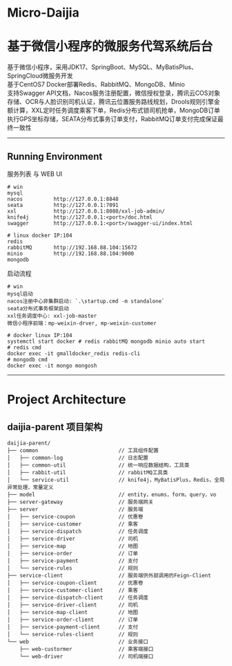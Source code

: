 # Micro-Daijia
# 基于微信小程序的微服务代驾系统后台

基于微信小程序，采用JDK17、SpringBoot、MySQL、MyBatisPlus、SpringCloud微服务开发  
基于CentOS7 Docker部署Redis、RabbitMQ、MongoDB、Minio  
支持Swagger API文档，Nacos服务注册配置，微信授权登录，腾讯云COS对象存储、OCR与人脸识别司机认证，腾讯云位置服务路线规划，Drools规则引擎金额计算，XXL定时任务调度乘客下单，Redis分布式锁司机抢单，MongoDB订单执行GPS坐标存储，SEATA分布式事务订单支付，RabbitMQ订单支付完成保证最终一致性
****

## Running Environment
服务列表 与 WEB UI
```
# win
mysql
nacos          http://127.0.0.1:8848
seata          http://127.0.0.1:7091
xxl            http://127.0.0.1:8080/xxl-job-admin/
knife4j        http://127.0.0.1:<port>/doc.html
swagger        http://127.0.0.1:<port>/swagger-ui/index.html

# linux docker IP:104
redis          
rabbitMQ       http://192.168.88.104:15672
minio          http://192.168.88.104:9000
mongodb        
```
启动流程
```
# win
mysql启动  
nacos注册中心非集群启动: `.\startup.cmd -m standalone`  
seata分布式事务框架启动
xxl任务调度中心: xxl-job-master   
微信小程序前端：mp-weixin-drver, mp-weixin-customer
```
```shell
# docker linux IP:104
systemctl start docker # redis rabbitMQ mongodb minio auto start
# redis cmd
docker exec -it gmalldocker_redis redis-cli
# mongodb cmd
docker exec -it mongo mongosh
```
    
****
# Project Architecture
## daijia-parent 项目架构
```
daijia-parent/
├── common                          // 工具组件配置
│   ├── common-log                  // 日志配置
│   ├── common-util                 // 统一响应数据结构，工具类
│   ├── rabbit-util                 // rabbitMQ工具类
│   └── service-util                // knife4j，MyBatisPlus，Redis，全局异常处理，常量定义
├── model                           // entity，enums，form，query，vo
├── server-gateway                  // 服务端网关
├── server                          // 服务端
│   ├── service-coupon              // 优惠卷
│   ├── service-customer            // 乘客
│   ├── service-dispatch            // 任务调度
│   ├── service-driver              // 司机
│   ├── service-map                 // 地图
│   ├── service-order               // 订单
│   ├── service-payment             // 支付
│   └── service-rules               // 规则
├── service-client                  // 服务端供外部调用的Feign-Client
│   ├── service-coupon-client       // 优惠卷
│   ├── service-customer-client     // 乘客
│   ├── service-dispatch-client     // 任务调度
│   ├── service-driver-client       // 司机
│   ├── service-map-client          // 地图
│   ├── service-order-client        // 订单
│   ├── service-payment-client      // 支付
│   └── service-rules-client        // 规则
└── web                             // 业务接口
    ├── web-custormer               // 乘客端接口
    └── web-driver                  // 司机端接口
```









